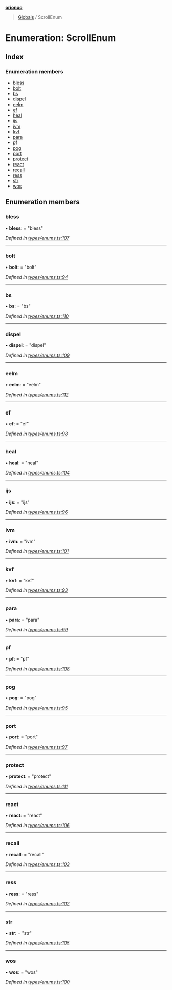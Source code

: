 **[orionuo](../README.md)**

> [Globals](../globals.md) / ScrollEnum

# Enumeration: ScrollEnum

## Index

### Enumeration members

* [bless](scrollenum.md#bless)
* [bolt](scrollenum.md#bolt)
* [bs](scrollenum.md#bs)
* [dispel](scrollenum.md#dispel)
* [eelm](scrollenum.md#eelm)
* [ef](scrollenum.md#ef)
* [heal](scrollenum.md#heal)
* [ijs](scrollenum.md#ijs)
* [ivm](scrollenum.md#ivm)
* [kvf](scrollenum.md#kvf)
* [para](scrollenum.md#para)
* [pf](scrollenum.md#pf)
* [pog](scrollenum.md#pog)
* [port](scrollenum.md#port)
* [protect](scrollenum.md#protect)
* [react](scrollenum.md#react)
* [recall](scrollenum.md#recall)
* [ress](scrollenum.md#ress)
* [str](scrollenum.md#str)
* [wos](scrollenum.md#wos)

## Enumeration members

### bless

•  **bless**:  = "bless"

*Defined in [types/enums.ts:107](https://github.com/msviha/orionuo/blob/0a4af4e/src/types/enums.ts#L107)*

___

### bolt

•  **bolt**:  = "bolt"

*Defined in [types/enums.ts:94](https://github.com/msviha/orionuo/blob/0a4af4e/src/types/enums.ts#L94)*

___

### bs

•  **bs**:  = "bs"

*Defined in [types/enums.ts:110](https://github.com/msviha/orionuo/blob/0a4af4e/src/types/enums.ts#L110)*

___

### dispel

•  **dispel**:  = "dispel"

*Defined in [types/enums.ts:109](https://github.com/msviha/orionuo/blob/0a4af4e/src/types/enums.ts#L109)*

___

### eelm

•  **eelm**:  = "eelm"

*Defined in [types/enums.ts:112](https://github.com/msviha/orionuo/blob/0a4af4e/src/types/enums.ts#L112)*

___

### ef

•  **ef**:  = "ef"

*Defined in [types/enums.ts:98](https://github.com/msviha/orionuo/blob/0a4af4e/src/types/enums.ts#L98)*

___

### heal

•  **heal**:  = "heal"

*Defined in [types/enums.ts:104](https://github.com/msviha/orionuo/blob/0a4af4e/src/types/enums.ts#L104)*

___

### ijs

•  **ijs**:  = "ijs"

*Defined in [types/enums.ts:96](https://github.com/msviha/orionuo/blob/0a4af4e/src/types/enums.ts#L96)*

___

### ivm

•  **ivm**:  = "ivm"

*Defined in [types/enums.ts:101](https://github.com/msviha/orionuo/blob/0a4af4e/src/types/enums.ts#L101)*

___

### kvf

•  **kvf**:  = "kvf"

*Defined in [types/enums.ts:93](https://github.com/msviha/orionuo/blob/0a4af4e/src/types/enums.ts#L93)*

___

### para

•  **para**:  = "para"

*Defined in [types/enums.ts:99](https://github.com/msviha/orionuo/blob/0a4af4e/src/types/enums.ts#L99)*

___

### pf

•  **pf**:  = "pf"

*Defined in [types/enums.ts:108](https://github.com/msviha/orionuo/blob/0a4af4e/src/types/enums.ts#L108)*

___

### pog

•  **pog**:  = "pog"

*Defined in [types/enums.ts:95](https://github.com/msviha/orionuo/blob/0a4af4e/src/types/enums.ts#L95)*

___

### port

•  **port**:  = "port"

*Defined in [types/enums.ts:97](https://github.com/msviha/orionuo/blob/0a4af4e/src/types/enums.ts#L97)*

___

### protect

•  **protect**:  = "protect"

*Defined in [types/enums.ts:111](https://github.com/msviha/orionuo/blob/0a4af4e/src/types/enums.ts#L111)*

___

### react

•  **react**:  = "react"

*Defined in [types/enums.ts:106](https://github.com/msviha/orionuo/blob/0a4af4e/src/types/enums.ts#L106)*

___

### recall

•  **recall**:  = "recall"

*Defined in [types/enums.ts:103](https://github.com/msviha/orionuo/blob/0a4af4e/src/types/enums.ts#L103)*

___

### ress

•  **ress**:  = "ress"

*Defined in [types/enums.ts:102](https://github.com/msviha/orionuo/blob/0a4af4e/src/types/enums.ts#L102)*

___

### str

•  **str**:  = "str"

*Defined in [types/enums.ts:105](https://github.com/msviha/orionuo/blob/0a4af4e/src/types/enums.ts#L105)*

___

### wos

•  **wos**:  = "wos"

*Defined in [types/enums.ts:100](https://github.com/msviha/orionuo/blob/0a4af4e/src/types/enums.ts#L100)*
